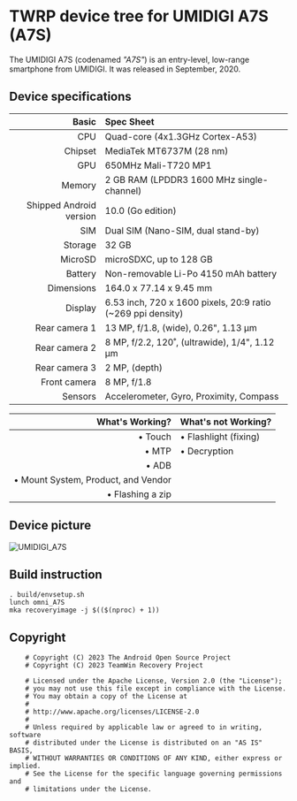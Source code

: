TWRP device tree for UMIDIGI A7S (A7S)
======================================

The UMIDIGI A7S (codenamed _"A7S"_) is an entry-level, low-range smartphone from UMIDIGI.
It was released in September, 2020.

## Device specifications

| Basic                   | Spec Sheet                                                  |
| -----------------------:|:----------------------------------------------------------- |
| CPU                     | Quad-core (4x1.3GHz Cortex-A53)                             |
| Chipset                 | MediaTek MT6737M (28 nm)                                    |
| GPU                     | 650MHz Mali-T720 MP1                                        |
| Memory                  | 2 GB RAM (LPDDR3 1600 MHz single-channel)                   |
| Shipped Android version | 10.0 (Go edition)                                           |
| SIM                     | Dual SIM (Nano-SIM, dual stand-by)                          |
| Storage                 | 32 GB                                                       |
| MicroSD                 | microSDXC, up to 128 GB                                     |
| Battery                 | Non-removable Li-Po 4150 mAh battery                        |
| Dimensions              | 164.0 x 77.14 x 9.45 mm                                     |
| Display                 | 6.53 inch, 720 x 1600 pixels, 20:9 ratio (~269 ppi density) |
| Rear camera 1           | 13 MP, f/1.8, (wide), 0.26", 1.13 µm                        |
| Rear camera 2           | 8 MP, f/2.2, 120˚, (ultrawide), 1/4", 1.12 µm               |
| Rear camera 3           | 2 MP, (depth)                                               |
| Front camera            | 8 MP, f/1.8                                                 |
| Sensors                 | Accelerometer, Gyro, Proximity, Compass                     |

| What's Working?                      | What's not Working?        |
| ------------------------------------:|:---------------------------|
| • Touch                              | • Flashlight (fixing)      |
| • MTP                                | • Decryption               |
| • ADB                                |                            |
| • Mount System, Product, and Vendor  |                            |
| • Flashing a zip                     |                            |

## Device picture

![UMIDIGI_A7S](https://fdn.gsmarena.com/imgroot/news/20/09/umidigi-a7s-official/-900x900/gsmarena_003.jpg)

## Build instruction

```shell
. build/envsetup.sh
lunch omni_A7S
mka recoveryimage -j $(($(nproc) + 1))
```

## Copyright

```text
    # Copyright (C) 2023 The Android Open Source Project
    # Copyright (C) 2023 TeamWin Recovery Project
    
    # Licensed under the Apache License, Version 2.0 (the "License");
    # you may not use this file except in compliance with the License.
    # You may obtain a copy of the License at
    #
    # http://www.apache.org/licenses/LICENSE-2.0
    #
    # Unless required by applicable law or agreed to in writing, software
    # distributed under the License is distributed on an "AS IS" BASIS,
    # WITHOUT WARRANTIES OR CONDITIONS OF ANY KIND, either express or implied.
    # See the License for the specific language governing permissions and
    # limitations under the License.
```
